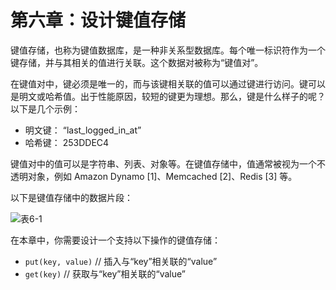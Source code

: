 # 第六章：设计键值存储

键值存储，也称为键值数据库，是一种非关系型数据库。每个唯一标识符作为一个键存储，并与其相关的值进行关联。这个数据对被称为“键值对”。

在键值对中，键必须是唯一的，而与该键相关联的值可以通过键进行访问。键可以是明文或哈希值。出于性能原因，较短的键更为理想。那么，键是什么样子的呢？以下是几个示例：

- 明文键： “last_logged_in_at”
- 哈希键： 253DDEC4

键值对中的值可以是字符串、列表、对象等。在键值存储中，值通常被视为一个不透明对象，例如 Amazon Dynamo [1]、Memcached [2]、Redis [3] 等。

以下是键值存储中的数据片段：

![表6-1](/t6-1.png)

在本章中，你需要设计一个支持以下操作的键值存储：

- `put(key, value)` // 插入与“key”相关联的“value”
- `get(key)` // 获取与“key”相关联的“value”

